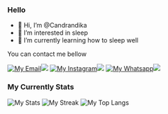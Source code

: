 ### Hello
- 👋 Hi, I’m @Candrandika
- 👀 I’m interested in sleep
- 🌱 I’m currently learning how to sleep well

You can contact me bellow

[![My Email](https://img.shields.io/badge/-white?style=for-the-badge&logo=gmail&logoColor=red)![](https://img.shields.io/badge/Gmail-red?style=for-the-badge)](mailto:candrandika999@gmail.com)
[![My Instagram](https://img.shields.io/badge/-white?style=for-the-badge&logo=instagram&logoColor=ff3050)![](https://img.shields.io/badge/Instagram-ff3251?style=for-the-badge)](https://www.instagram.com/candra_andika99)
[![My Whatsapp](https://img.shields.io/badge/-white?style=for-the-badge&logo=whatsapp&logoColor=success)![](https://img.shields.io/badge/Whatsapp-success?style=for-the-badge)](https://wa.me/628883456470)

<!---
Candrandika/Candrandika is a ✨ special ✨ repository because its `README.md` (this file) appears on your GitHub profile.
You can click the Preview link to take a look at your changes.
--->

### My Currently Stats
![My Stats](https://github-readme-stats.vercel.app/api?username=candrandika&show_icons=true&theme=radical&hide_border=true)
![My Streak](https://github-readme-streak-stats.herokuapp.com?user=candrandika&theme=radical&hide_border=true)
![My Top Langs](https://github-readme-stats.vercel.app/api/top-langs/?username=candrandika&layout=compact&theme=radical&hide_border=true)
